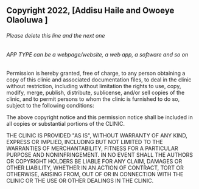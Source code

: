 ## Copyright 2022, [Addisu Haile and Owoeye Olaoluwa ]

###### Please delete this line and the next one

###### APP TYPE can be a webpage/website, a web app, a software and so on

Permission is hereby granted, free of charge, to any person obtaining a copy of this clinic and associated documentation files, to deal in the clinic without restriction, including without limitation the rights to use, copy, modify, merge, publish, distribute, sublicense, and/or sell copies of the clinic, and to permit persons to whom the clinic is furnished to do so, subject to the following conditions:

The above copyright notice and this permission notice shall be included in all copies or substantial portions of the CLINIC.

THE CLINIC IS PROVIDED "AS IS", WITHOUT WARRANTY OF ANY KIND, EXPRESS OR IMPLIED, INCLUDING BUT NOT LIMITED TO THE WARRANTIES OF MERCHANTABILITY, FITNESS FOR A PARTICULAR PURPOSE AND NONINFRINGEMENT. IN NO EVENT SHALL THE AUTHORS OR COPYRIGHT HOLDERS BE LIABLE FOR ANY CLAIM, DAMAGES OR OTHER LIABILITY, WHETHER IN AN ACTION OF CONTRACT, TORT OR OTHERWISE, ARISING FROM, OUT OF OR IN CONNECTION WITH THE CLINIC OR THE USE OR OTHER DEALINGS IN THE CLINIC.
